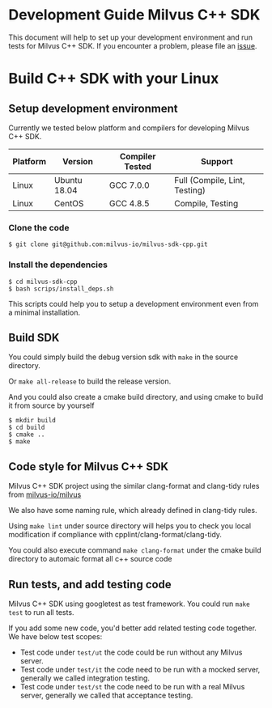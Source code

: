 # Development Guide Milvus C++ SDK
This document will help to set up your development environment and run tests for Milvus C++ SDK. If you encounter a problem, please file an [issue](https://github.com/milvus-io/milvus-sdk-cpp/issues/new).

# Build C++ SDK with your Linux

## Setup development environment
Currently we tested below platform and compilers for developing Milvus C++ SDK.

| Platform | Version       | Compiler Tested | Support                       |
|----------|---------------|-----------------|-------------------------------|
| Linux    | Ubuntu 18.04  | GCC 7.0.0       | Full (Compile, Lint, Testing) |
| Linux    | CentOS        | GCC 4.8.5       | Compile, Testing              |

### Clone the code

```shell
$ git clone git@github.com:milvus-io/milvus-sdk-cpp.git
```

### Install the dependencies

```shell
$ cd milvus-sdk-cpp
$ bash scrips/install_deps.sh
```

This scripts could help you to setup a development environment even from a minimal installation.

## Build SDK
You could simply build the debug version sdk with `make` in the source directory.

Or `make all-release` to build the release version.

And you could also create a cmake build directory, and using cmake to build it from source by yourself

```shell
$ mkdir build
$ cd build
$ cmake ..
$ make
```

## Code style for Milvus C++ SDK
Milvus C++ SDK project using the similar clang-format and clang-tidy rules
from [milvus-io/milvus](https://github.com/milvus-io/milvus)

We also have some naming rule, which already defined in clang-tidy rules.

Using `make lint` under source directory will helps you to check you local modification
if compliance with cpplint/clang-format/clang-tidy.

You could also execute command `make clang-format` under the cmake build directory
to automaic format all c++ source code


## Run tests, and add testing code
Milvus C++ SDK using googletest as test framework. You could run `make test` to run all tests.

If you add some new code, you'd better add related testing code together.
We have below test scopes:
- Test code under `test/ut` the code could be run without any Milvus server. 
- Test code under `test/it` the code need to be run with a mocked server,
  generally we called integration testing.
- Test code under `test/st` the code need to be run with a real Milvus server,
  generally we called that acceptance testing.
